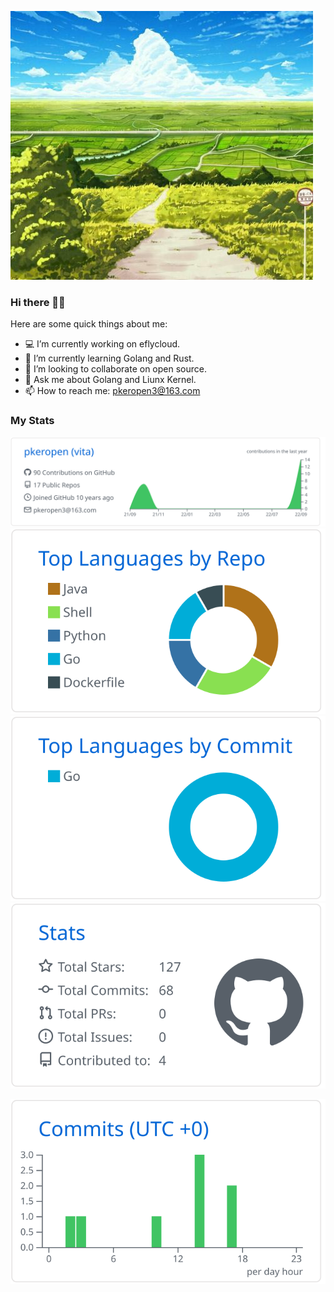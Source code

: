 ![pkeropen](banner.jpeg)

### Hi there 👨‍💻
Here are some quick things about me:

- 💻 I’m currently working on eflycloud.   
- 🌱 I’m currently learning Golang and Rust.  
- 💼 I’m looking to collaborate on open source.   
- 💬 Ask me about Golang and Liunx Kernel.  
- 📫 How to reach me: pkeropen3@163.com

### My Stats
![](https://raw.githubusercontent.com/pkeropen/pkeropen/master/profile-summary-card-output/github/0-profile-details.svg)
![](https://raw.githubusercontent.com/pkeropen/pkeropen/master/profile-summary-card-output/github/1-repos-per-language.svg)
![](https://raw.githubusercontent.com/pkeropen/pkeropen/master/profile-summary-card-output/github/2-most-commit-language.svg)
![](https://raw.githubusercontent.com/pkeropen/pkeropen/master/profile-summary-card-output/github/3-stats.svg)

![](https://raw.githubusercontent.com/pkeropen/pkeropen/master/profile-summary-card-output/github/4-productive-time.svg)